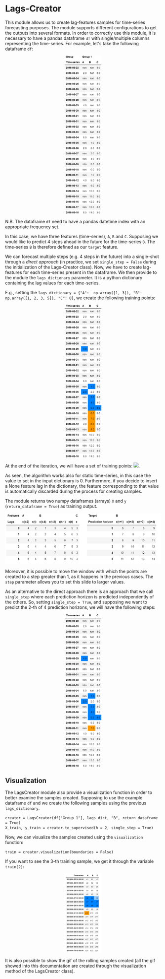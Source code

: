 # Lags-Creator

This module allows us to create lag-features samples for time-series forecasting purposes. The module supports different configurations to get the outputs into several formats. In order to correctly use this module, it is necessary to have a pandas dataframe `df` with single/multiple columns representing the time-series. For example, let's take the following dataframe `df`:

<p align="center">
<img src="./images/dataframe.png" width="120">
</p>

N.B. The dataframe `df` need to have a pandas datetime index with an appropriate frequency set.

In this case, we have three features (time-series), `A`, `B` and `C`. Supposing we would like to predict 4 steps ahead in the future for the time-series `B`. The time-series `B` is therefore defined as our `target` feature. 

We can forecast multiple steps (e.g. 4 steps in the future) into a single-shot through a *direct approach* (in practice, we set `single_step = False` during the initialization of the Lags-Creator class). Now, we have to create lag-features for each time-series present in the dataframe. We then provide to the module the `lags_dictionary` parameter. It is a python dictionary containing the lag values for each time-series. 

E.g., setting the `lags_dictionary = {"A":  np.array([1, 3]), "B": np.array([1, 2, 3, 5]), "C": 0}`, we create the following training points:

<p align="center">
<img src="./images/gif1.gif" width="120">
</p>

At the end of the iteration, we will have a set of training points: <img src="https://render.githubusercontent.com/render/math?math=X=\{(x_1, y_1), ..., (x_7, y_7)\}">. 

As seen, the algorithm works also for static time-series, in this case the value to set in the input dictionary is 0. Furthermore, if you decide to insert a None feature lag in the dictionary, the feature corresponding to that value is automatically discarded during the process for creating samples.

The module returns two numpy dataframes (arrays) `X` and `y` (`return_dataframe = True`) as training output. 

<p align="center">
<img src="./images/output_dataframe.png" width="600">
</p>

Moreover, it is possible to move the window with which the points are created to a step greater than 1, as it happens in the previous cases. The `step` parameter allows you to set this slide to larger values.

As an alternative to the direct approach there is an approach that we call `single_step` where each prediction horizon is predicted independently of the others. So, setting `single_step = True`, and supposing we want to predict the 2-th of 4 prediction horizons, we will have the following steps:

<p align="center">
<img src="./images/gif2.gif" width="120">
</p>

## Visualization

The LagsCreator module also provide a visualization function in order to better examine the samples created. Supposing to use the example dataframe `df` and we create the following samples using the previous `lags_dictionary`.

    creator = LagsCreator(df["Group 1"], lags_dict, "B", return_dataframe = True)
    X_train, y_train = creator.to_supervised(h = 2, single_step = True)
                                                                   
Now, we can visualize the samples created using the `visualization` function:

    train = creator.visualization(boundaries = False)
    
If you want to see the 3-th training sample, we get it through the variable `train[2]`: 

<p align="center">
<img src="./images/visualization.png" width="120">
</p>

It is also possible to show the gif of the rolling samples created (all the gif showed into this documentation are created through the visualization method of the LagsCreator class).